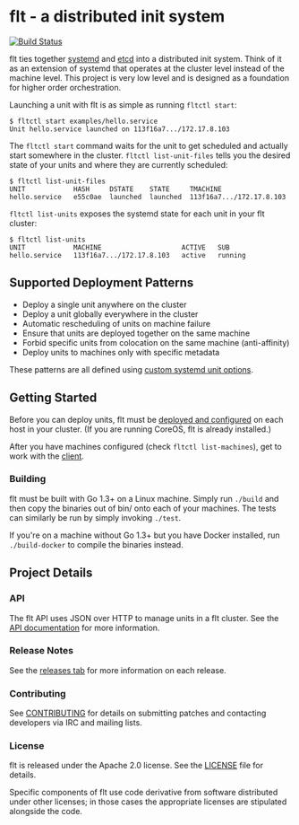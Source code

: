 # flt - a distributed init system

[![Build Status](https://travis-ci.org/coreos/flt.png?branch=master)](https://travis-ci.org/coreos/flt)

flt ties together [systemd](http://coreos.com/using-coreos/systemd) and [etcd](https://github.com/coreos/etcd) into a distributed init system. Think of it as an extension of systemd that operates at the cluster level instead of the machine level. This project is very low level and is designed as a foundation for higher order orchestration.

Launching a unit with flt is as simple as running `fltctl start`:

```
$ fltctl start examples/hello.service
Unit hello.service launched on 113f16a7.../172.17.8.103
```

The `fltctl start` command waits for the unit to get scheduled and actually start somewhere in the cluster.
`fltctl list-unit-files` tells you the desired state of your units and where they are currently scheduled:

```
$ fltctl list-unit-files
UNIT            HASH     DSTATE    STATE     TMACHINE
hello.service   e55c0ae  launched  launched  113f16a7.../172.17.8.103
```

`fltctl list-units` exposes the systemd state for each unit in your flt cluster:

```
$ fltctl list-units
UNIT            MACHINE                    ACTIVE   SUB
hello.service   113f16a7.../172.17.8.103   active   running
```

## Supported Deployment Patterns

* Deploy a single unit anywhere on the cluster
* Deploy a unit globally everywhere in the cluster
* Automatic rescheduling of units on machine failure
* Ensure that units are deployed together on the same machine
* Forbid specific units from colocation on the same machine (anti-affinity)
* Deploy units to machines only with specific metadata

These patterns are all defined using [custom systemd unit options][unit-files].

[unit-files]: https://github.com/coreos/flt/blob/master/Documentation/unit-files-and-scheduling.md#flt-specific-options

## Getting Started

Before you can deploy units, flt must be [deployed and configured][deploy-and-configure] on each host in your cluster. (If you are running CoreOS, flt is already installed.)

After you have machines configured (check `fltctl list-machines`), get to work with the [client][using-the-client.md].

[using-the-client.md]: https://github.com/coreos/flt/blob/master/Documentation/using-the-client.md
[deploy-and-configure]: https://github.com/coreos/flt/blob/master/Documentation/deployment-and-configuration.md

### Building

flt must be built with Go 1.3+ on a Linux machine. Simply run `./build` and then copy the binaries out of bin/ onto each of your machines. The tests can similarly be run by simply invoking `./test`.

If you're on a machine without Go 1.3+ but you have Docker installed, run `./build-docker` to compile the binaries instead.

## Project Details

### API

The flt API uses JSON over HTTP to manage units in a flt cluster.
See the [API documentation][api-doc] for more information.

[api-doc]: https://github.com/coreos/flt/blob/master/Documentation/api-v1.md

### Release Notes

See the [releases tab](https://github.com/coreos/flt/releases) for more information on each release.

### Contributing

See [CONTRIBUTING](CONTRIBUTING.md) for details on submitting patches and contacting developers via IRC and mailing lists.

### License

flt is released under the Apache 2.0 license. See the [LICENSE](LICENSE) file for details.

Specific components of flt use code derivative from software distributed under other licenses; in those cases the appropriate licenses are stipulated alongside the code.
